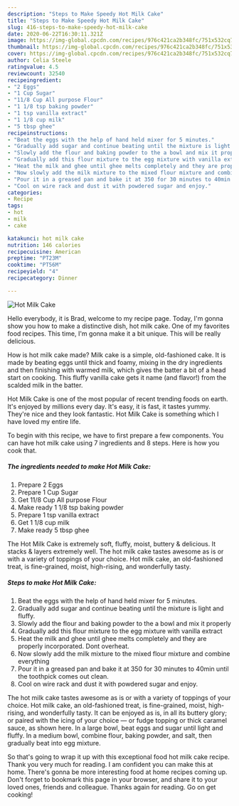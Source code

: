 ```yaml
---
description: "Steps to Make Speedy Hot Milk Cake"
title: "Steps to Make Speedy Hot Milk Cake"
slug: 416-steps-to-make-speedy-hot-milk-cake
date: 2020-06-22T16:30:11.321Z
image: https://img-global.cpcdn.com/recipes/976c421ca2b348fc/751x532cq70/hot-milk-cake-recipe-main-photo.jpg
thumbnail: https://img-global.cpcdn.com/recipes/976c421ca2b348fc/751x532cq70/hot-milk-cake-recipe-main-photo.jpg
cover: https://img-global.cpcdn.com/recipes/976c421ca2b348fc/751x532cq70/hot-milk-cake-recipe-main-photo.jpg
author: Celia Steele
ratingvalue: 4.5
reviewcount: 32540
recipeingredient:
- "2 Eggs"
- "1 Cup Sugar"
- "11/8 Cup All purpose Flour"
- "1 1/8 tsp baking powder"
- "1 tsp vanilla extract"
- "1 1/8 cup milk"
- "5 tbsp ghee"
recipeinstructions:
- "Beat the eggs with the help of hand held mixer for 5 minutes."
- "Gradually add sugar and continue beating until the mixture is light and fluffy."
- "Slowly add the flour and baking powder to the a bowl and mix it properly"
- "Gradually add this flour mixture to the egg mixture with vanilla extract"
- "Heat the milk and ghee until ghee melts completely and they are properly incorporated. Dont overheat."
- "Now slowly add the milk mixture to the mixed flour mixture and combine everything"
- "Pour it in a greased pan and bake it at 350 for 30 minutes to 40min until the toothpick comes out clean."
- "Cool on wire rack and dust it with powdered sugar and enjoy."
categories:
- Recipe
tags:
- hot
- milk
- cake

katakunci: hot milk cake 
nutrition: 146 calories
recipecuisine: American
preptime: "PT23M"
cooktime: "PT56M"
recipeyield: "4"
recipecategory: Dinner

---
```



![Hot Milk Cake](https://img-global.cpcdn.com/recipes/976c421ca2b348fc/751x532cq70/hot-milk-cake-recipe-main-photo.jpg)

Hello everybody, it is Brad, welcome to my recipe page. Today, I'm gonna show you how to make a distinctive dish, hot milk cake. One of my favorites food recipes. This time, I'm gonna make it a bit unique. This will be really delicious.

How is hot milk cake made? Milk cake is a simple, old-fashioned cake. It is made by beating eggs until thick and foamy, mixing in the dry ingredients and then finishing with warmed milk, which gives the batter a bit of a head start on cooking. This fluffy vanilla cake gets it name (and flavor!) from the scalded milk in the batter.

Hot Milk Cake is one of the most popular of recent trending foods on earth. It's enjoyed by millions every day. It's easy, it is fast, it tastes yummy. They're nice and they look fantastic. Hot Milk Cake is something which I have loved my entire life.


To begin with this recipe, we have to first prepare a few components. You can have hot milk cake using 7 ingredients and 8 steps. Here is how you cook that.

<!--inarticleads1-->

##### The ingredients needed to make Hot Milk Cake:

1. Prepare 2 Eggs
1. Prepare 1 Cup Sugar
1. Get 11/8 Cup All purpose Flour
1. Make ready 1 1/8 tsp baking powder
1. Prepare 1 tsp vanilla extract
1. Get 1 1/8 cup milk
1. Make ready 5 tbsp ghee


The Hot Milk Cake is extremely soft, fluffy, moist, buttery &amp; delicious. It stacks &amp; layers extremely well. The hot milk cake tastes awesome as is or with a variety of toppings of your choice. Hot milk cake, an old-fashioned treat, is fine-grained, moist, high-rising, and wonderfully tasty. 

<!--inarticleads2-->

##### Steps to make Hot Milk Cake:

1. Beat the eggs with the help of hand held mixer for 5 minutes.
1. Gradually add sugar and continue beating until the mixture is light and fluffy.
1. Slowly add the flour and baking powder to the a bowl and mix it properly
1. Gradually add this flour mixture to the egg mixture with vanilla extract
1. Heat the milk and ghee until ghee melts completely and they are properly incorporated. Dont overheat.
1. Now slowly add the milk mixture to the mixed flour mixture and combine everything
1. Pour it in a greased pan and bake it at 350 for 30 minutes to 40min until the toothpick comes out clean.
1. Cool on wire rack and dust it with powdered sugar and enjoy.


The hot milk cake tastes awesome as is or with a variety of toppings of your choice. Hot milk cake, an old-fashioned treat, is fine-grained, moist, high-rising, and wonderfully tasty. It can be enjoyed as is, in all its buttery glory; or paired with the icing of your choice — or fudge topping or thick caramel sauce, as shown here. In a large bowl, beat eggs and sugar until light and fluffy. In a medium bowl, combine flour, baking powder, and salt, then gradually beat into egg mixture. 

So that's going to wrap it up with this exceptional food hot milk cake recipe. Thank you very much for reading. I am confident you can make this at home. There's gonna be more interesting food at home recipes coming up. Don't forget to bookmark this page in your browser, and share it to your loved ones, friends and colleague. Thanks again for reading. Go on get cooking!
